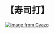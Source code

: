 # 【寿司打】 #

[![Image from Gyazo](https://i.gyazo.com/0fab92d5973e8ef3b474160dadadc0a5.jpg)](https://gyazo.com/0fab92d5973e8ef3b474160dadadc0a5)
